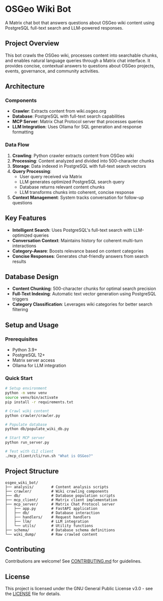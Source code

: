 # OSGeo Wiki Bot

A Matrix chat bot that answers questions about OSGeo wiki content using PostgreSQL full-text search and LLM-powered responses.

## Project Overview

This bot crawls the OSGeo wiki, processes content into searchable chunks, and enables natural language queries through a Matrix chat interface. It provides concise, contextual answers to questions about OSGeo projects, events, governance, and community activities.

## Architecture

### Components

- **Crawler**: Extracts content from wiki.osgeo.org
- **Database**: PostgreSQL with full-text search capabilities
- **MCP Server**: Matrix Chat Protocol server that processes queries
- **LLM Integration**: Uses Ollama for SQL generation and response formatting

### Data Flow

1. **Crawling**: Python crawler extracts content from OSGeo wiki
2. **Processing**: Content analyzed and divided into 500-character chunks
3. **Storage**: Data indexed in PostgreSQL with full-text search vectors
4. **Query Processing**:
   - User query received via Matrix
   - LLM generates optimized PostgreSQL search query
   - Database returns relevant content chunks
   - LLM transforms chunks into coherent, concise response
5. **Context Management**: System tracks conversation for follow-up questions

## Key Features

- **Intelligent Search**: Uses PostgreSQL's full-text search with LLM-optimized queries
- **Conversation Context**: Maintains history for coherent multi-turn interactions
- **Category-Aware**: Boosts relevance based on content categories
- **Concise Responses**: Generates chat-friendly answers from search results

## Database Design

- **Content Chunking**: 500-character chunks for optimal search precision
- **Full-Text Indexing**: Automatic text vector generation using PostgreSQL triggers
- **Category Classification**: Leverages wiki categories for better search filtering

## Setup and Usage

### Prerequisites

- Python 3.9+
- PostgreSQL 12+
- Matrix server access
- Ollama for LLM integration

### Quick Start

```bash
# Setup environment
python -m venv venv
source venv/bin/activate
pip install -r requirements.txt

# Crawl wiki content
python crawler/crawler.py

# Populate database
python db/populate_wiki_db.py

# Start MCP server
python run_server.py

# Test with CLI client
./mcp_client/cli/run.sh "What is OSGeo?"
```

## Project Structure

```
osgeo_wiki_bot/
├── analysis/        # Content analysis scripts
├── crawler/         # Wiki crawling components
├── db/              # Database population scripts
├── mcp_client/      # Matrix client implementation
├── mcp_server/      # Matrix Chat Protocol server
│   ├── app.py       # FastAPI application
│   ├── db/          # Database interaction
│   ├── handlers/    # Request handlers
│   ├── llm/         # LLM integration
│   └── utils/       # Utility functions
├── schema/          # Database schema definitions
└── wiki_dump/       # Raw crawled content
```

## Contributing

Contributions are welcome! See [CONTRIBUTING.md](CONTRIBUTING.md) for guidelines.

## License

This project is licensed under the GNU General Public License v3.0 - see the [LICENSE](LICENSE) file for details.